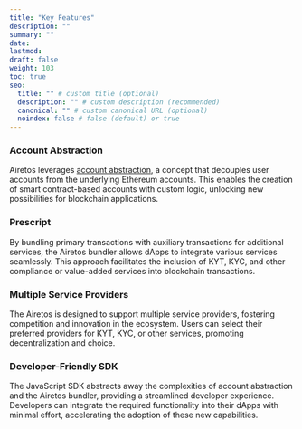 ```yaml
---
title: "Key Features"
description: ""
summary: ""
date:
lastmod:
draft: false
weight: 103
toc: true
seo:
  title: "" # custom title (optional)
  description: "" # custom description (recommended)
  canonical: "" # custom canonical URL (optional)
  noindex: false # false (default) or true
---
```


### Account Abstraction
Airetos leverages [account abstraction](/docs/reference/account-abstraction), a concept that decouples user accounts from the underlying Ethereum accounts. This enables the creation of smart contract-based accounts with custom logic, unlocking new possibilities for blockchain applications.

### Prescript
By bundling primary transactions with auxiliary transactions for additional services, the Airetos bundler allows dApps to integrate various services seamlessly. This approach facilitates the inclusion of KYT, KYC, and other compliance or value-added services into blockchain transactions.

### Multiple Service Providers
The Airetos is designed to support multiple service providers, fostering competition and innovation in the ecosystem. Users can select their preferred providers for KYT, KYC, or other services, promoting decentralization and choice.

### Developer-Friendly SDK
The JavaScript SDK abstracts away the complexities of account abstraction and the Airetos bundler, providing a streamlined developer experience. Developers can integrate the required functionality into their dApps with minimal effort, accelerating the adoption of these new capabilities.

